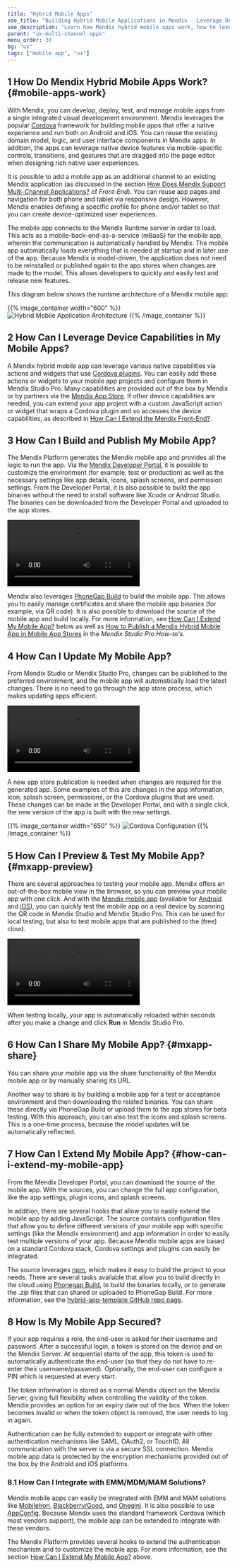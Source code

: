 ```yaml
---
title: "Hybrid Mobile Apps"
seo_title: "Building Hybrid Mobile Applications in Mendix - Leverage Device Functionality"
seo_description: "Learn how Mendix hybrid mobile apps work, how to leverage device capabilities as well as publishing, testing & updating applications."
parent: "ux-multi-channel-apps"
menu_order: 30
bg: "ux"
tags: ["mobile app", "ux"]
---
```


## 1 How Do Mendix Hybrid Mobile Apps Work? {#mobile-apps-work}

With Mendix, you can develop, deploy, test, and manage mobile apps from a single integrated visual development environment. Mendix leverages the popular [Cordova](https://cordova.apache.org/) framework for building mobile apps that offer a native experience and run both on Android and iOS. You can reuse the existing domain model, logic, and user interface components in Mendix apps. In addition, the apps can leverage native device features via mobile-specific controls, transitions, and gestures that are dragged into the page editor when designing rich native user experiences.

It is possible to add a mobile app as an additional channel to an existing Mendix application (as discussed in the section [How Does Mendix Support Multi-Channel Applications?](front-end#support-multi-channel) of *Front-End*). You can reuse app pages and navigation for both phone and tablet via responsive design. However, Mendix enables defining a specific profile for phone and/or tablet so that you can create device-optimized user experiences.

The mobile app connects to the Mendix Runtime server in order to load. This acts as a mobile-back-end-as-a-service (mBaaS) for the mobile app, wherein the communication is automatically handled by Mendix. The mobile app automatically loads everything that is needed at startup and in later use of the app. Because Mendix is model-driven, the application does not need to be reinstalled or published again to the app stores when changes are made to the model. This allows developers to quickly and easily test and release new features.

This diagram below shows the runtime architecture of a Mendix  mobile app:

{{% image_container width="600" %}}
![Hybrid Mobile Application Architecture](attachments/mobile-architecture.png)
{{% /image_container %}}

## 2 How Can I Leverage Device Capabilities in My Mobile Apps?

A Mendix hybrid mobile app can leverage various native capabilities via actions and widgets that use [Cordova plugins](https://cordova.apache.org/plugins/). You can easily add these actions or widgets to your mobile app projects and configure them in Mendix Studio Pro. Many capabilities are provided out of the box by Mendix or by partners via the [Mendix App Store](https://appstore.home.mendix.com/index3.html). If other device capabilities are needed, you can extend your app project with a custom JavaScript action or widget that wraps a Cordova plugin and so accesses the device capabilities, as described in [How Can I Extend the Mendix Front-End?](front-end#extend).

## 3 How Can I Build and Publish My Mobile App?

The Mendix Platform generates the Mendix mobile app and provides all the logic to run the app. Via the [Mendix Developer Portal](https://sprintr.home.mendix.com/index.html), it is possible to customize the environment (for example, test or production) as well as the necessary settings like app details, icons, splash screens, and permission settings. From the Developer Portal, it is also possible to build the app binaries without the need to install software like Xcode or Android Studio. The binaries can be downloaded from the Developer Portal and uploaded to the app stores.

<video controls src="attachments/Eval_Mobile_PhoneGapBuild.mp4">VIDEO</video>

Mendix also leverages [PhoneGap Build](https://build.phonegap.com/) to build the mobile app. This allows you to easily manage certificates and share the mobile app binaries (for example, via QR code). It is also possible to download the source of the mobile app and build locally. For more information, see [How Can I Extend My Mobile App?](#how-can-i-extend-my-mobile-app) below as well as [How to Publish a Mendix Hybrid Mobile App in Mobile App Stores](https://docs.mendix.com/howto/mobile/publishing-a-mendix-hybrid-mobile-app-in-mobile-app-stores) in the *Mendix Studio Pro How-to's*.

## 4 How Can I Update My Mobile App?

From Mendix Studio or Mendix Studio Pro, changes can be published to the preferred environment, and the mobile app will automatically load the latest changes. There is no need to go through the app store process, which makes updating apps efficient.

<video controls  src="attachments/update-app.mp4">VIDEO</video>

A new app store publication is needed when changes are required for the generated app. Some examples of this are changes in the app information, icon, splash screen, permissions, or the Cordova plugins that are used. These changes can be made in the Developer Portal, and with a single click, the new version of the app is built with the new settings.

{{% image_container width="650" %}}
![Cordova Configuration](attachments/cordova.png)
{{% /image_container %}}

## 5 How Can I Preview & Test My Mobile App? {#mxapp-preview}

There are several approaches to testing your mobile app. Mendix offers an out-of-the-box mobile view in the browser, so you can preview your mobile app with one click. And with the [Mendix mobile app](https://docs.mendix.com/refguide/getting-the-mendix-app) (available for [Android](https://play.google.com/store/apps/details?id=com.mendix.SprintrMobile) and [iOS](https://itunes.apple.com/nl/app/mendix/id458058946)), you can quickly test the mobile app on a real device by scanning the QR code in Mendix Studio and Mendix Studio Pro. This can be used for local testing, but also to test mobile apps that are published to the (free) cloud.

<video controls src="attachments/MA_TestingMobile.mp4">VIDEO</video>

When testing locally, your app is automatically reloaded within seconds after you make a change and click **Run** in Mendix Studio Pro.

## 6 How Can I Share My Mobile App? {#mxapp-share}

You can share your mobile app via the share functionality of the Mendix mobile app or by manually sharing its URL.

Another way to share is by building a mobile app for a test or acceptance environment and then downloading the related binaries. You can share these directly via PhoneGap Build or upload them to the app stores for beta testing. With this approach, you can also test the icons and splash screens. This is a one-time process, because the model updates will be automatically reflected.

## 7 How Can I Extend My Mobile App? {#how-can-i-extend-my-mobile-app}

From the Mendix Developer Portal, you can download the source of the mobile app. With the sources, you can change the full app configuration, like the app settings, plugin icons, and splash screens.

In addition, there are several hooks that allow you to easily extend the mobile app by adding JavaScript. The source contains configuration files that allow you to define different versions of your mobile app with specific settings (like the Mendix environment) and app information in order to easily test multiple versions of your app. Because Mendix mobile apps are based on a standard Cordova stack, Cordova settings and plugins can easily be integrated.

The source leverages [npm](https://www.npmjs.com/), which makes it easy to build the project to your needs. There are several tasks available that allow you to build directly in the cloud using [Phonegap Build](https://build.phonegap.com/), to build the binaries locally, or to generate the *.zip* files that can shared or uploaded to PhoneGap Build. For more information, see the [hybrid-app-template GitHub repo page](https://github.com/mendix/hybrid-app-template/).

## 8 How Is My Mobile App Secured?

If your app requires a role, the end-user is asked for their username and password. After a successful login, a token is stored on the device and on the Mendix Server. At sequential starts of the app, this token is used to automatically authenticate the end-user (so that they do not have to re-enter their username/password). Optionally, the end-user can configure a PIN which is requested at every start.

The token information is stored as a normal Mendix object on the Mendix Server, giving full flexibility when controlling the validity of the token. Mendix provides an option for an expiry date out of the box. When the token becomes invalid or when the token object is removed, the user needs to log in again.

Authentication can be fully extended to support or integrate with other authentication mechanisms like SAML, OAuth2, or TouchID. All communication with the server is via a secure SSL connection. Mendix mobile app data is protected by the encryption mechanisms provided out of the box by the Android and iOS platforms.

### 8.1 How Can I Integrate with EMM/MDM/MAM Solutions?

Mendix mobile apps can easily be integrated with EMM and MAM solutions like [MobileIron](https://www.mobileiron.com/), [Blackberry/Good](https://us.blackberry.com/), and [Onegini](https://www.onegini.com/). It is also possible to use [AppConfig](https://www.appconfig.org/). Because Mendix uses the standard framework Cordova (which most vendors support), the mobile app can be extended to integrate with these vendors.

The Mendix Platform provides several hooks to extend the authentication mechanism and to customize the mobile app. For more information, see the section [How Can I Extend My Mobile App?](#how-can-i-extend-my-mobile-app) above.
